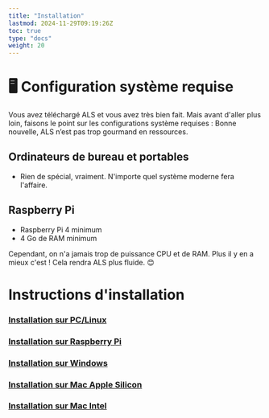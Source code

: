 ```yaml
---
title: "Installation"
lastmod: 2024-11-29T09:19:26Z
toc: true
type: "docs"
weight: 20
---
```


# 🖥️ Configuration système requise

Vous avez téléchargé ALS et vous avez très bien fait. Mais avant d'aller plus loin, faisons le point sur les
configurations système requises&nbsp;: Bonne nouvelle, ALS n’est pas trop gourmand en ressources.

## Ordinateurs de bureau et portables
- Rien de spécial, vraiment. N'importe quel système moderne fera l'affaire.

## Raspberry Pi
- Raspberry Pi 4 minimum
- 4 Go de RAM minimum

Cependant, on n'a jamais trop de puissance CPU et de RAM. Plus il y en a mieux c'est ! Cela rendra ALS plus fluide. 😊

# Instructions d'installation

### [Installation sur PC/Linux](./linux-install/)
### [Installation sur Raspberry Pi](./raspberry-pi-install/)
### [Installation sur Windows](./windows-install/)
### [Installation sur Mac Apple Silicon](./mac-arm-install/)
### [Installation sur Mac Intel](./mac-intel-install/)
